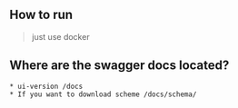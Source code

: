 ## How to run 
 > just use docker 


 ## Where are the swagger docs located?
    * ui-version /docs
    * If you want to download scheme /docs/schema/
    